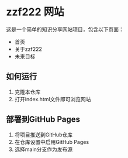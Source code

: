 # zzf222 网站

这是一个简单的知识分享网站项目，包含以下页面：

- 首页
- 关于zzf222
- 未来目标

## 如何运行

1. 克隆本仓库
2. 打开index.html文件即可浏览网站

## 部署到GitHub Pages

1. 将项目推送到GitHub仓库
2. 在仓库设置中启用GitHub Pages
3. 选择main分支作为发布源
